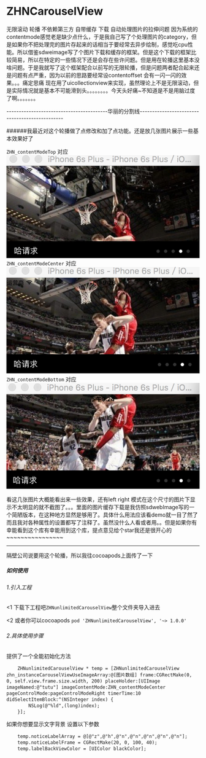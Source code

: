 # ZHNCarouselView
无限滚动 轮播 不依赖第三方 自带缓存 下载 自动处理图片的拉伸问题 因为系统的contentmode感觉老是缺少点什么，于是我自己写了个处理图片的category，但是如果你不把处理完的图片存起来的话相当于要经常去异步绘制，感觉吃cpu性能。所以借鉴sdweimage写了个图片下载和缓存的框架。但是这个下载的框架比较简易，所以在特定的一些情况下还是会存在些许问题。但是用在轮播这里基本没啥问题。于是我就写了这个框架配合以前写的无限轮播，但是问题两者配合起来还是问题有点严重，因为以前的思路要经常设contentoffset 会有一闪一闪的效果。。。痛定思痛 现在用了uicollectionview来实现，虽然理论上不是无限滚动，但是实际情况就是基本不可能滑到头。。。。。。。。今天头好痛~不知道是不是用脑过度了啊。。。。。。。

-----------------------------------------华丽的分割线-----------------------------------------------

######我最近对这个轮播做了点修改和加了点功能。还是放几张图片展示一些基本效果好了

`ZHN_contentModeTop` 对应
![top](https://raw.githubusercontent.com/zhnnnnn/ZHNCarouselView/master/top.png)
`ZHN_contentModeCenter` 对应
![center](https://raw.githubusercontent.com/zhnnnnn/ZHNCarouselView/master/center.png)
`ZHN_contentModeBottom` 对应
![bottom](https://raw.githubusercontent.com/zhnnnnn/ZHNCarouselView/master/bottom.png)


看这几张图片大概能看出来一些效果，还有left right 模式在这个尺寸的图片下显示不太明显的就不截图了。。。里面的图片缓存下载是我仿照sdwebImage写的一个简陋版本，在这种地方显然是够用了。具体什么用法应该看demo就一目了然了而且我对各种属性的设置都写了注释了。虽然没什么人看或者用。。但是如果你有幸能看到这个库有幸能用到这个库，提点意见给个star我还是很开心的~~~~~~~~~~~~~~~~


---
隔壁公司说要用这个轮播，所以我往cocoapods上面传了一下
##### 如何使用
###### 1.引入工程
<1 下载下工程吧`ZHNunlimitedCarouselView`整个文件夹导入进去

<2 或者你可以cocoapods       `pod 'ZHNunlimitedCarouselView', '~> 1.0.0'`
###### 2.具体使用步骤
提供了一个全能初始化方法 
```
    ZHNunlimitedCarouselView * temp = [ZHNunlimitedCarouselView zhn_instanceCarouselViewUseImageArray:@[图片数组] frame:CGRectMake(0, 0, self.view.frame.size.width, 200) placeHolder:[UIImage imageNamed:@"tutu"] imageContentMode:ZHN_contentModeCenter pageControlMode:pageControlModeRight timerTime:10 didSelectItemBlock:^(NSInteger index) {
        NSLog(@"%ld",(long)index);
    }];
```
如果你想要显示文字背景 设置以下参数
```
    temp.noticeLabelArray = @[@"z",@"h",@"n",@"n",@"n",@"n",@"n"];
    temp.noticeLabelFrame = CGRectMake(20, 0, 100, 40);
    temp.labelBackViewColor = [UIColor blackColor];
```
